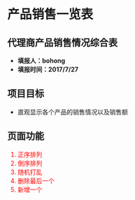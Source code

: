 # 产品销售一览表
## 代理商产品销售情况综合表
- <b>填报人：bohong</b>
- <b>填报时间：2017/7/27</b>

## 项目目标
- 直观显示各个产品的销售情况以及销售额

## 页面功能
<ol>
<li style="color:red;"> 正序排列 </li>
<li style="color:red;"> 倒序排列 </li>
<li style="color:red;"> 随机打乱 </li>
<li style="color:red;"> 删除最后一个 </li>
<li style="color:red;"> 新增一个 </li>
</ol>